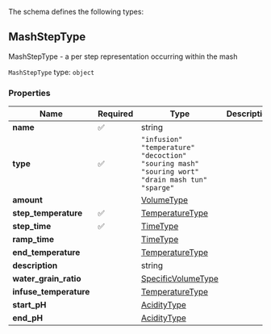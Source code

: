 The schema defines the following types:

## MashStepType 

MashStepType - a per step representation occurring within the mash

`MashStepType` type: `object`

### Properties

|Name|Required|Type|Description|
|--|--|--|--|
| **name** | :white_check_mark: | string|  |
| **type** | :white_check_mark: | `"infusion"`<br/>`"temperature"`<br/>`"decoction"`<br/>`"souring mash"`<br/>`"souring wort"`<br/>`"drain mash tun"`<br/>`"sparge"`|  |
| **amount** |  | [VolumeType](measureable_units.json.md#volumetype)|  |
| **step_temperature** | :white_check_mark: | [TemperatureType](measureable_units.json.md#temperaturetype)|  |
| **step_time** | :white_check_mark: | [TimeType](measureable_units.json.md#timetype)|  |
| **ramp_time** |  | [TimeType](measureable_units.json.md#timetype)|  |
| **end_temperature** |  | [TemperatureType](measureable_units.json.md#temperaturetype)|  |
| **description** |  | string|  |
| **water_grain_ratio** |  | [SpecificVolumeType](measureable_units.json.md#specificvolumetype)|  |
| **infuse_temperature** |  | [TemperatureType](measureable_units.json.md#temperaturetype)|  |
| **start_pH** |  | [AcidityType](measureable_units.json.md#aciditytype)|  |
| **end_pH** |  | [AcidityType](measureable_units.json.md#aciditytype)|  |

